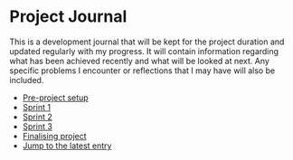 # Project Journal

This is a development journal that will be kept for the project duration and updated regularly with my progress.
It will contain information regarding what has been achieved recently and what will be looked at next.
Any specific problems I encounter or reflections that I may have will also be included.

- [Pre-project setup](./preProject/journal.md)
- [Sprint 1](./sprint1/journal.md)
- [Sprint 2](./sprint2/journal.md)
- [Sprint 3](./sprint3/journal.md)
- [Finalising project](./postSprint3/journal.md)
- [Jump to the latest entry](./postSprint3/journal.md#latestEntry)
